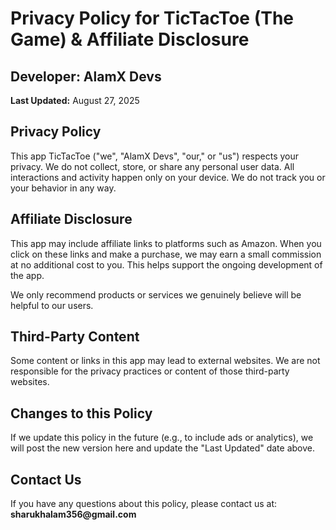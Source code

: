 <!DOCTYPE html>
<html lang="en">
<head>
  <meta charset="UTF-8">
  <meta name="viewport" content="width=device-width, initial-scale=1">
</head>
<body>
  <h1>Privacy Policy for TicTacToe (The Game) & Affiliate Disclosure</h1>
  <h2>Developer: AlamX Devs</h2>
  <p><strong>Last Updated:</strong> August 27, 2025</p>

  <h2>Privacy Policy</h2>
  <p>This app TicTacToe ("we", "AlamX Devs", "our," or "us") respects your privacy. We do not collect, store, or share any personal user data. All interactions and activity happen only on your device. We do not track you or your behavior in any way.</p>

  <h2>Affiliate Disclosure</h2>
  <p>This app may include affiliate links to platforms such as Amazon. When you click on these links and make a purchase, we may earn a small commission at no additional cost to you. This helps support the ongoing development of the app.</p>
  <p>We only recommend products or services we genuinely believe will be helpful to our users.</p>

  <h2>Third-Party Content</h2>
  <p>Some content or links in this app may lead to external websites. We are not responsible for the privacy practices or content of those third-party websites.</p>

  <h2>Changes to this Policy</h2>
  <p>If we update this policy in the future (e.g., to include ads or analytics), we will post the new version here and update the "Last Updated" date above.</p>

  <h2>Contact Us</h2>
  <p>If you have any questions about this policy, please contact us at: <strong>sharukhalam356@gmail.com</strong></p>
</body>
</html>
